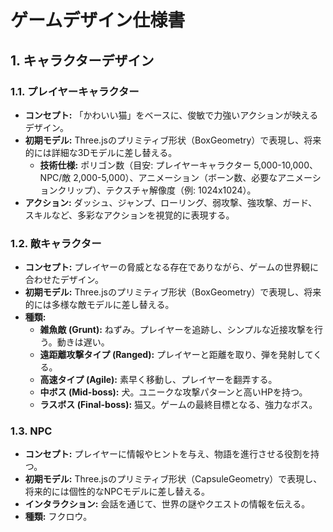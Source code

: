 # ゲームデザイン仕様書

## 1. キャラクターデザイン

### 1.1. プレイヤーキャラクター

- **コンセプト:** 「かわいい猫」をベースに、俊敏で力強いアクションが映えるデザイン。
- **初期モデル:** Three.jsのプリミティブ形状（BoxGeometry）で表現し、将来的には詳細な3Dモデルに差し替える。
  - **技術仕様:** ポリゴン数（目安: プレイヤーキャラクター 5,000-10,000、NPC/敵 2,000-5,000）、アニメーション（ボーン数、必要なアニメーションクリップ）、テクスチャ解像度（例: 1024x1024）。
- **アクション:** ダッシュ、ジャンプ、ローリング、弱攻撃、強攻撃、ガード、スキルなど、多彩なアクションを視覚的に表現する。

### 1.2. 敵キャラクター

- **コンセプト:** プレイヤーの脅威となる存在でありながら、ゲームの世界観に合わせたデザイン。
- **初期モデル:** Three.jsのプリミティブ形状（BoxGeometry）で表現し、将来的には多様な敵モデルに差し替える。
- **種類:**
  - **雑魚敵 (Grunt):** ねずみ。プレイヤーを追跡し、シンプルな近接攻撃を行う。動きは遅い。
  - **遠距離攻撃タイプ (Ranged):** プレイヤーと距離を取り、弾を発射してくる。
  - **高速タイプ (Agile):** 素早く移動し、プレイヤーを翻弄する。
  - **中ボス (Mid-boss):** 犬。ユニークな攻撃パターンと高いHPを持つ。
  - **ラスボス (Final-boss):** 猫又。ゲームの最終目標となる、強力なボス。

### 1.3. NPC

- **コンセプト:** プレイヤーに情報やヒントを与え、物語を進行させる役割を持つ。
- **初期モデル:** Three.jsのプリミティブ形状（CapsuleGeometry）で表現し、将来的には個性的なNPCモデルに差し替える。
- **インタラクション:** 会話を通じて、世界の謎やクエストの情報を伝える。
- **種類:** フクロウ。
